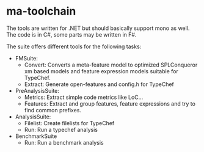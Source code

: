 # ma-toolchain

The tools are written for .NET but should basically support mono as well. The code is in C#, some parts may be written in F#.

The suite offers different tools for the following tasks:

* FMSuite:
    * Convert: Converts a meta-feature model to optimized SPLConqueror xm based models and feature expression models suitable for TypeChef.
    * Extract: Generate open-features and config.h for TypeChef
* PreAnalysisSuite:
    * Metrics: Extract simple code metrics like LoC...
    * Features: Extract and group features, feature expressions and try to find common prefixes.
* AnalysisSuite:
    * Filelist: Create filelists for TypeChef
    * Run: Run a typechef analysis
* BenchmarkSuite
    * Run: Run a benchmark analysis
    
